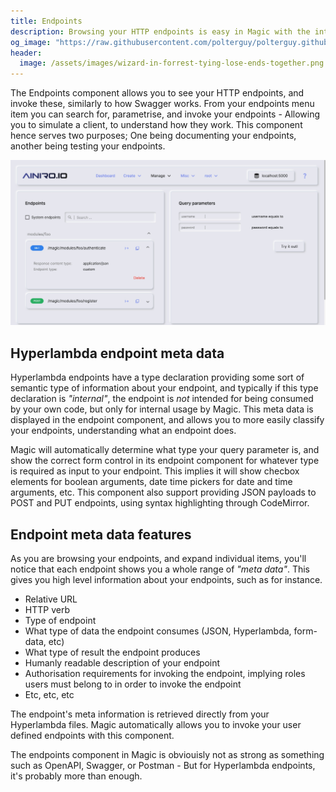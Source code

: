 ```yaml
---
title: Endpoints
description: Browsing your HTTP endpoints is easy in Magic with the integrated 'Swagger component' that comes with Magic out of the box. This component also allows you to invoke your endpoints, with any payload/arguments you wish, to see the result of your invocation immediately.
og_image: "https://raw.githubusercontent.com/polterguy/polterguy.github.io/master/images/endpoints.jpg"
header:
  image: /assets/images/wizard-in-forrest-tying-lose-ends-together.png
---
```


The Endpoints component allows you to see your HTTP endpoints, and invoke these, similarly
to how Swagger works. From your endpoints menu item you can search for, parametrise, and invoke
your endpoints - Allowing you to simulate a client, to understand how
they work. This component hence serves two purposes; One being documenting your endpoints,
another being testing your endpoints.

![Endpoints](https://raw.githubusercontent.com/polterguy/polterguy.github.io/master/images/endpoints.jpg)

## Hyperlambda endpoint meta data

Hyperlambda endpoints have a type declaration providing some sort of semantic type of information about
your endpoint, and typically if this type declaration is _"internal"_, the endpoint is _not_
intended for being consumed by your own code, but only for internal usage by Magic.
This meta data is displayed in the endpoint component, and allows you to more easily classify
your endpoints, understanding what an endpoint does.

Magic will automatically determine what type your query parameter is, and show the correct form
control in its endpoint component for whatever type is required as input to your endpoint. This implies
it will show checbox elements for boolean arguments, date time pickers for date and time arguments, etc.
This component also support providing JSON payloads to POST and PUT endpoints, using syntax highlighting
through CodeMirror.

## Endpoint meta data features

As you are browsing your endpoints, and expand individual items, you'll notice that each endpoint shows you a
whole range of _"meta data"_. This gives you high level information about your endpoints, such as for instance.

* Relative URL
* HTTP verb
* Type of endpoint
* What type of data the endpoint consumes (JSON, Hyperlambda, form-data, etc)
* What type of result the endpoint produces
* Humanly readable description of your endpoint
* Authorisation requirements for invoking the endpoint, implying roles users must belong to in order to invoke the endpoint
* Etc, etc, etc

The endpoint's meta information is retrieved directly from your Hyperlambda files. Magic automatically allows you
to invoke your user defined endpoints with this component.

The endpoints component in Magic is obviouisly not as strong as something such as OpenAPI, Swagger, or Postman - But for Hyperlambda endpoints, it's probably more than enough.
